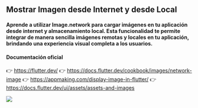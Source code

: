 ## Mostrar Imagen desde Internet y desde Local

#### Aprende a utilizar Image.network para cargar imágenes en tu aplicación desde internet y almacenamiento local. Esta funcionalidad te permite integrar de manera sencilla imágenes remotas y locales en tu aplicación, brindando una experiencia visual completa a los usuarios.

#### Documentación oficial

👉 https://flutter.dev/
👉 https://docs.flutter.dev/cookbook/images/network-image
👉 https://appmaking.com/display-image-in-flutter/
👉 https://docs.flutter.dev/ui/assets/assets-and-images

![](https://github.com/urian121/Aprendiendo-Flutter-desde-cero/blob/master/app_mostrar_imagen_network/resultado-final-flutter.pnggit)
